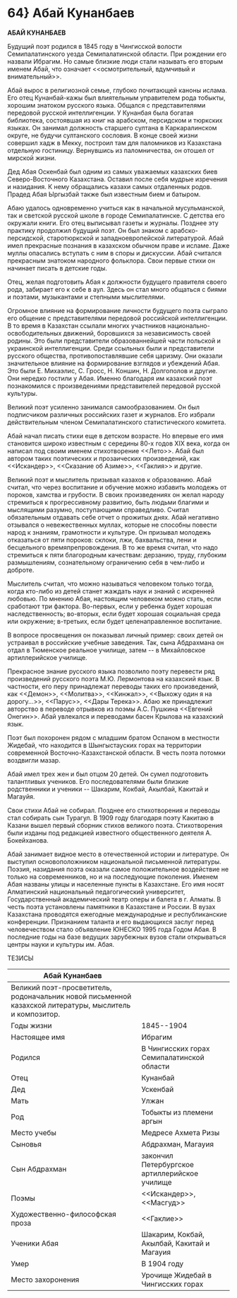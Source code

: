 # 64} Абай Кунанбаев

**АБАЙ КУНАНБАЕВ**

Будущий поэт родился в 1845 году в Чингисской волости Семипалатинского уезда Семипалатинской области. При рождении его назвали Ибрагим. Но самые близкие люди стали называть его вторым именем Абай, что означает \<\<осмотрительный, вдумчивый и внимательный\>\>.

Абай вырос в религиозной семье, глубоко почитающей каноны ислама. Его отец Кунанбай-кажы был влиятельным управителем рода тобыкты, хорошим знатоком русского языка. Общался с представителями передовой русской интеллигенции. У Кунанбая была богатая библиотека, состоявшая из книг на арабском, персидском и тюркских языках. Он занимал должность старшего султана в Каркаралинском округе, не будучи султанского сословия. В конце своей жизни совершил хадж в Мекку, построил там для паломников из Казахстана отдельную гостиницу. Вернувшись из паломничества, он отошел от мирской жизни.

Дед Абая Оскенбай был одним из самых уважаемых казахских биев Северо-Восточного Казахстана. Оставил после себя мудрые изречения и назидания. К нему обращались казахи самых отдаленных родов. Прадед Абая Ыргызбай также был известным бием и батыром.

Абаю удалось одновременно учиться как в начальной мусульманской, так и светской русской школе в городе Семипалатинске. С детства его окружали книги. Его отец выписывал газеты и журналы. Позднее эту практику продолжил будущий поэт. Он был знаком с арабско-персидской, старотюркской и западноевропейской литературой. Абай имел прекрасные познания в казахском обычном праве и исламе. Даже муллы опасались вступать с ним в споры и дискуссии. Абай считался прекрасным знатоком народного фольклора. Свои первые стихи он начинает писать в детские годы.

Отец, желая подготовить Абая к должности будущего правителя своего рода, забирает его к себе в аул. Здесь он стал много общаться с биями и поэтами, музыкантами и степными мыслителями.

Огромное влияние на формирование личности будущего поэта сыграло его общение с представителями передовой российской интеллигенции. В то время в Казахстан ссылали многих участников национально-освободительных движений, боровшихся за независимость своей родины. Это были представители образованнейшей части польской и украинской интеллигенции. Среди ссыльных были и представители русского общества, противопоставлявшие себя царизму. Они оказали значительное влияние на формирование взглядов и убеждений Абая. Это были Е. Михаэлис, С. Гросс, Н. Коншин, Н. Долгополов и другие. Они нередко гостили у Абая. Именно благодаря им казахский поэт познакомился с произведениями представителей передовой русской культуры.

Великий поэт усиленно занимался самообразованием. Он был подписчиком различных российских газет и журналов. Его избрали действительным членом Семипалатинского статистического комитета.

Абай начал писать стихи еще в детском возрасте. Но впервые его имя становится широко известным с середины 80-х годов XIX века, когда он написал под своим именем стихотворение \<\<Лето\>\>. Абай был автором таких поэтических и прозаических произведений, как \<\<Искандер\>\>, \<\<Сказание об Азиме\>\>, \<\<Гаклия\>\> и другие.

Великий поэт и мыслитель призывал казахов к образованию. Абай считал, что через воспитание и обучение можно избавить молодежь от пороков, хамства и грубости. В своих произведениях он желал народу стремиться к прогрессивному развитию, быть людьми благими и мыслящими разумно, поступающими справедливо. Считал обязательным отдавать себе отчет о прожитых днях. Абай негативно отзывался о невежественных муллах, которые не способны повести народ к знаниям, грамотности и культуре. Он призывал молодежь отказаться от пяти пороков: склоки, лжи, бахвальства, лени и бесцельного времяпрепровождения. В то же время считал, что надо стремиться к пяти благородным качествам: дерзанию, труду, глубоким размышлениям, сознательному ограничению себя в чем-либо и доброте.

Мыслитель считал, что можно называться человеком только тогда, когда кто-либо из детей станет жаждать наук и знаний с искренней любовью. По мнению Абая, настоящим человеком можно стать, если сработают три фактора. Во-первых, если у ребенка будет хорошая наследственность; во-вторых, если будет хорошая социальная среда или окружение; в-третьих, если будет целенаправленное воспитание.

В вопросе просвещения он показывал личный пример: своих детей он устраивал в российские учебные заведения. Так, сына Абдрахмана он отдал в Тюменское реальное училище, затем -- в Михайловское артиллерийское училище.

Прекрасное знание русского языка позволило поэту перевести ряд произведений русского поэта М.Ю. Лермонтова на казахский язык. В частности, его перу принадлежат переводы таких его произведений, как \<\<Демон\>\>, \<\<Молитва\>\>, \<\<Кинжал\>\>, \<\<Выхожу один я на дорогу...\>\>, \<\<Парус\>\>, \<\<Дары Терека\>\>. Абаю же принадлежит авторство в переводе отрывков из поэмы А.С. Пушкина \<\<Евгений Онегин\>\>. Абай увлекался и переводами басен Крылова на казахский язык.

Поэт был похоронен рядом с младшим братом Оспаном в местности Жидебай, что находится в Шынгыстауских горах на территории современной Восточно-Казахстанской области. В честь поэта потомки воздвигли мазар.

Абай имел трех жен и был отцом 20 детей. Он сумел подготовить талантливых учеников. Его последователями были близкие родственники и ученики -- Шакарим, Кокбай, Акылбай, Какитай и Магауйя.

Свои стихи Абай не собирал. Позднее его стихотворения и переводы стал собирать сын Турагул. В 1909 году благодаря поэту Какитаю в Казани вышел первый сборник стихов великого поэта. Стихотворения были изданы под редакцией известного общественного деятеля А. Бокейханова.

Абай занимает видное место в отечественной истории и литературе. Он выступил основоположником национальной письменной литературы. Поэзия, назидания поэта оказали самое положительное воздействие не только на современников, но и на последующие поколения. Именем Абая названы улицы и населенные пункты в Казахстане. Его имя носят Алматинский национальный педагогический университет, Государственный академический театр оперы и балета в г. Алматы. В честь поэта установлены памятники в Казахстане и России. В вузах Казахстана проводятся ежегодные международные и республиканские конференции. Признанием таланта и его выдающихся заслуг перед человечеством стало объявление ЮНЕСКО 1995 года Годом Абая. В последние годы на базе ведущих зарубежных вузов стали открываться центры науки и культуры им. Абая.

ТЕЗИСЫ

|                                 Абай Кунанбаев                                 ||
|---------------------------------|-----------------------------------------------|
| Великий поэт-просветитель, родоначальник новой письменной казахской литературы, мыслитель и композитор. ||
| Годы жизни                      | 1845--1904                                    |
| Настоящее имя                   | Ибрагим                                       |
| Родился                         | В Чингисских горах Семипалатинской области    |
| Отец                            | Кунанбай                                      |
| Дед                             | Ускенбай                                      |
| Мать                            | Улжан                                         |
| Род                             | Тобыкты из племени аргын                      |
| Место учебы                     | Медресе Ахмета Ризы                           |
| Сыновья                         | Абдрахман, Магауия                            |
| Сын Абдрахман                   | закончил Петербургское артиллерийское училище |
| Поэмы                           | \<\<Искандер\>\>, \<\<Масгуд\>\>              |
| Художественно-философская проза | \<\<Гаклие\>\>                                |
| Ученики Абая                    | Шакарим, Кокбай, Акылбай, Какитай и Магауия   |
| Умер                            | В 1904 году                                   |
| Место захоронения               | Урочище Жидебай в Чингисских горах            |

